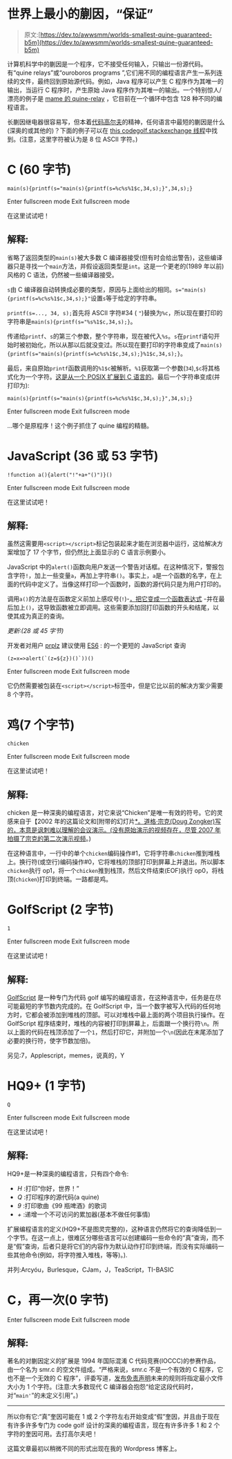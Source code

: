 # 世界上最小的蒯因，“保证”

> 原文:[https://dev.to/awwsmm/worlds-smallest-quine-guaranteed-b5m](https://dev.to/awwsmm/worlds-smallest-quine-guaranteed-b5m)

计算机科学中的蒯因是一个程序，它不接受任何输入，只输出一份源代码。有“quine relays”或“ouroboros programs ”,它们用不同的编程语言产生一系列连续的文件，最终回到原始源代码。例如，Java 程序可以产生 C 程序作为其唯一的输出，当运行 C 程序时，产生原始 Java 程序作为其唯一的输出。一个特别惊人/漂亮的例子是 [mame 的 quine-relay](https://github.com/mame/quine-relay) ，它目前在一个循环中包含 128 种不同的编程语言。

长蒯因继电器很容易写，但本着[代码高尔夫](https://codegolf.stackexchange.com/)的精神，任何语言中最短的蒯因是什么(深奥的或其他的)？下面的例子可以在 [this codegolf.stackexchange 线程](https://codegolf.stackexchange.com/questions/69/golf-you-a-quine-for-great-good)中找到。(注意，这里字符被认为是 8 位 ASCII 字符。)

# C (60 字节)

```
main(s){printf(s="main(s){printf(s=%c%s%1$c,34,s);}",34,s);} 
```

Enter fullscreen mode Exit fullscreen mode

在这里试试吧！

## 解释:

省略了返回类型的`main(s)`被大多数 C 编译器接受(但有时会给出警告)，这些编译器只是寻找一个`main`方法，并假设返回类型是`int`。这是一个更老的(1989 年以前)风格的 C 语法，仍然被一些编译器接受。

`s`由 C 编译器自动转换成必要的类型，原因与上面给出的相同。`s="main(s){printf(s=%c%s%1$c,34,s);}"`设置`s`等于给定的字符串。

`printf(s=..., 34, s);`首先将 ASCII 字符#34 ( `"`)替换为`%c`，所以现在要打印的字符串是`main(s){printf(s="%s%1$c,34,s);}`。

传递给`printf`、`s`的第三个参数，整个字符串，现在被代入`%s`。`s`在`printf`语句开始时被初始化，所以从那以后就没变过。所以现在要打印的字符串变成了`main(s){printf(s="main(s){printf(s=%c%s%1$c,34,s);}%1$c,34,s);}`。

最后，来自原始`printf`函数调用的`%1$c`被解析。`%1`获取第一个参数(`34`),`$c`将其格式化为一个字符。[这是从一个 POSIX 扩展到 C 语言的](https://stackoverflow.com/questions/19327441/gcc-dollar-sign-in-printf-format-string)。最后一个字符串变成(并打印为):

```
main(s){printf(s="main(s){printf(s=%c%s%1$c,34,s);}",34,s);} 
```

Enter fullscreen mode Exit fullscreen mode

...哪个是原程序！这个例子抓住了 quine 编程的精髓。

# JavaScript (36 或 53 字节)

```
!function a(){alert("!"+a+"()")}() 
```

Enter fullscreen mode Exit fullscreen mode

在这里试试吧！

## 解释:

虽然这需要用`<script></script>`标记包装起来才能在浏览器中运行，这给解决方案增加了 17 个字节，但仍然比上面显示的 C 语言示例要小。

JavaScript 中的`alert()`函数向用户发送一个警告对话框。在这种情况下，警报包含字符`!`，加上一些变量`a`，再加上字符串`()`。事实上，`a`是一个函数的名字，在上面的代码中定义了。当像这样打印一个函数时，函数的源代码只是为用户打印的。

调用`a()`的方法是在函数定义前加上感叹号(`!`)-[，把它变成一个函数表达式](https://stackoverflow.com/questions/3755606/what-does-the-exclamation-mark-do-before-the-function) -并在最后加上`()`，这导致函数被立即调用。这些需要添加回打印函数的开头和结尾，以使其成为真正的查询。

*更新:(28 或 45 字节)*

开发者对用户 [prplz](https://dev.to/prplz) 建议使用 [ES6](http://es6-features.org) :
的一个更短的 JavaScript 查询

```
(z=x=>alert(`(z=${z})()`))() 
```

Enter fullscreen mode Exit fullscreen mode

它仍然需要被包装在`<script></script>`标签中，但是它比以前的解决方案少需要 8 个字符。

# 鸡(7 个字节)

```
chicken 
```

Enter fullscreen mode Exit fullscreen mode

在这里试试吧！

## 解释:

chicken 是一种深奥的编程语言，对它来说“Chicken”是唯一有效的符号。它的灵感来自于【2002 年的这篇论文和[附带的幻灯片[*。道格·宗克(Doug Zongker)写的，本意是讽刺难以理解的会议演示。(没有原始演示的视频存在，尽管 2007 年拍摄了宗克的第二次演示视频](http://isotropic.org/papers/chicken.ppt)。)

在这种语言中，一行中的单个`chicken`编码操作#1，它将字符串`chicken`推到堆栈上。换行符(或空行)编码操作#0，它将堆栈的顶部打印到屏幕上并退出。所以脚本`chicken`执行 op1，将一个`chicken`推到栈顶，然后文件结束(EOF)执行 op0，将栈顶(`chicken`)打印到终端。一路都是鸡。

# GolfScript (2 字节)

```
1 
```

Enter fullscreen mode Exit fullscreen mode

在这里试试吧！

## 解释:

[GolfScript](http://www.golfscript.com/golfscript/tutorial.html) 是一种专门为代码 golf 编写的编程语言，在这种语言中，任务是在尽可能最短的字节数内完成的。在 GolfScript 中，当一个数字被写入代码的任何地方时，它都会被添加到堆栈的顶部。可以对堆栈中最上面的两个项目执行操作。在 GolfScript 程序结束时，堆栈的内容被打印到屏幕上，后面跟一个换行符`\n`。所以上面的代码在栈顶添加了一个`1`，然后打印它，并附加一个`\n`(因此在末尾添加了必要的换行符，使字节数加倍)。

另见:7，Applescript，memes，说真的，Y

# HQ9+ (1 字节)

```
Q 
```

Enter fullscreen mode Exit fullscreen mode

在这里试试吧！

## 解释:

HQ9+是一种深奥的编程语言，只有四个命令:

*   *H* :打印“你好，世界！”
*   *Q* :打印程序的源代码(a quine)
*   *9* :打印歌曲《99 瓶啤酒》的歌词
*   *+* :递增一个不可访问的累加器(基本不做任何事情)

扩展编程语言的定义(HQ9+不是图灵完整的)，这种语言仍然将它的查询降低到一个字节。在这一点上，很难区分哪些语言可以创建编码一些命令的“真”查询，而不是“假”查询，后者只是将它们的内容作为默认动作打印到终端，而没有实际编码一些其他命令(例如，将字符推入堆栈，等等)。).

并列:Arcyóu，Burlesque，CJam，J，TeaScript，TI-BASIC

# C，再一次(0 字节)

Enter fullscreen mode Exit fullscreen mode

## 解释:

著名的对蒯因定义的扩展是 1994 年国际混淆 C 代码竞赛(IOCCC)的参赛作品，由一个名为 smr.c 的空文件组成。“严格来说，smr.c 不是一个有效的 C 程序，它也不是一个无效的 C 程序”，评委写道，[发布免责声明](http://www0.us.ioccc.org/1994/smr.hint)未来的规则将指定最小文件大小为 1 个字符。(注意:大多数现代 C 编译器会抱怨“给定这段代码时，对“`main'`”的未定义引用”。)

* * *

所以你有它:“真”奎因可能在 1 或 2 个字符左右开始变成“假”奎因，并且由于现在有许多许多专门为 code golf 设计的深奥的编程语言，现在有许多许多 1 和 2 个字符的奎因可用。去打高尔夫吧！

这篇文章最初以稍微不同的形式出现在我的 Wordpress 博客上。